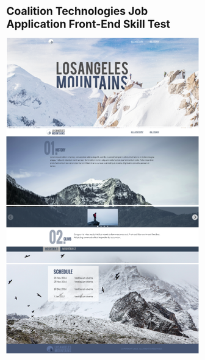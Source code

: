 # Coalition Technologies Job Application Front-End Skill Test

![Screenshot](./screenshots/Screenshot.png)
![Screenshot](./screenshots/Screenshot-1.png)
![Screenshot](./screenshots/Screenshot-2.png)
![Screenshot](Screenshot-3.png)